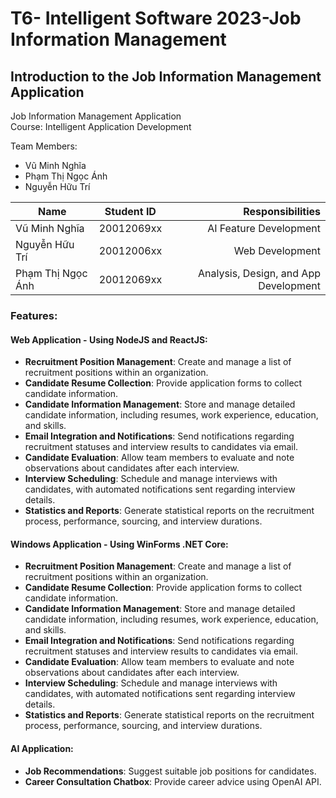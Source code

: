 # T6- Intelligent Software 2023-Job Information Management

## Introduction to the Job Information Management Application

Job Information Management Application  
Course: Intelligent Application Development  

Team Members:
- Vũ Minh Nghĩa  
- Phạm Thị Ngọc Ánh  
- Nguyễn Hữu Trí  

| Name             | Student ID  | Responsibilities               |
|------------------|:-----------:|--------------------------------:|
| Vũ Minh Nghĩa    | 20012069xx  | AI Feature Development         |
| Nguyễn Hữu Trí   | 20012006xx  | Web Development                |
| Phạm Thị Ngọc Ánh| 20012069xx  | Analysis, Design, and App Development |

### Features:

#### Web Application - Using NodeJS and ReactJS:
- **Recruitment Position Management**: Create and manage a list of recruitment positions within an organization.
- **Candidate Resume Collection**: Provide application forms to collect candidate information.
- **Candidate Information Management**: Store and manage detailed candidate information, including resumes, work experience, education, and skills.
- **Email Integration and Notifications**: Send notifications regarding recruitment statuses and interview results to candidates via email.
- **Candidate Evaluation**: Allow team members to evaluate and note observations about candidates after each interview.
- **Interview Scheduling**: Schedule and manage interviews with candidates, with automated notifications sent regarding interview details.
- **Statistics and Reports**: Generate statistical reports on the recruitment process, performance, sourcing, and interview durations.

#### Windows Application - Using WinForms .NET Core:
- **Recruitment Position Management**: Create and manage a list of recruitment positions within an organization.
- **Candidate Resume Collection**: Provide application forms to collect candidate information.
- **Candidate Information Management**: Store and manage detailed candidate information, including resumes, work experience, education, and skills.
- **Email Integration and Notifications**: Send notifications regarding recruitment statuses and interview results to candidates via email.
- **Candidate Evaluation**: Allow team members to evaluate and note observations about candidates after each interview.
- **Interview Scheduling**: Schedule and manage interviews with candidates, with automated notifications sent regarding interview details.
- **Statistics and Reports**: Generate statistical reports on the recruitment process, performance, sourcing, and interview durations.

#### AI Application:
- **Job Recommendations**: Suggest suitable job positions for candidates.
- **Career Consultation Chatbox**: Provide career advice using OpenAI API.
